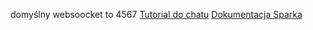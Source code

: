domyślny websoocket to 4567
[Tutorial do chatu](http://sparkjava.com/tutorials/websocket-chat)
[Dokumentacja Sparka](http://sparkjava.com/documentation)
